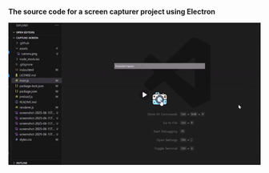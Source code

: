 **The source code for a screen capturer project using Electron**

![Alt text](screenCapturerGif.gif)


